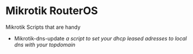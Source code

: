# Mikrotik RouterOS
Mikrotik Scripts that are handy


- Mikrotik-dns-update *a script to set your dhcp leased adresses to local dns with your topdomain*
